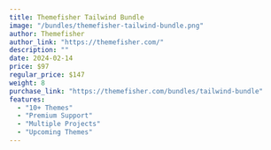 ```yaml
---
title: Themefisher Tailwind Bundle
image: "/bundles/themefisher-tailwind-bundle.png"
author: Themefisher
author_link: "https://themefisher.com/"
description: ""
date: 2024-02-14
price: $97
regular_price: $147
weight: 8
purchase_link: "https://themefisher.com/bundles/tailwind-bundle"
features:
  - "10+ Themes"
  - "Premium Support"
  - "Multiple Projects"
  - "Upcoming Themes"
---
```

